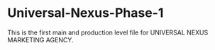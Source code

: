 # Universal-Nexus-Phase-1
This is the first main and production level file for UNIVERSAL NEXUS MARKETING AGENCY. 

